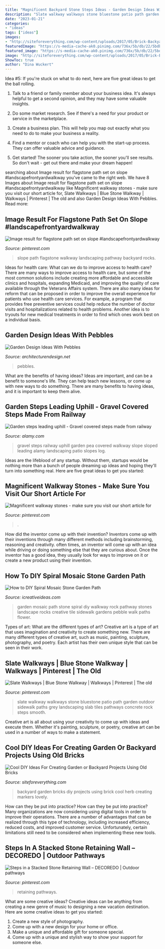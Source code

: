 ```yaml
---
title: "Magnificent Backyard Stone Steps Ideas - Garden Design Ideas With Pebbles"
description: "Slate walkway walkways stone bluestone patio path garden outdoor sidewalk paths grey landscaping slab tiles pathways concrete rock steps smooth"
date: "2023-01-21"
categories:
- "ideas"
tags: ["ideas"]
images:
- "http://siteforeverything.com/wp-content/uploads/2017/05/Brick-Backyard-19.jpg"
featuredImage: "https://s-media-cache-ak0.pinimg.com/736x/5b/db/22/5bdb2207a4594b62652c5073d4911447.jpg"
featured_image: "https://s-media-cache-ak0.pinimg.com/736x/5b/db/22/5bdb2207a4594b62652c5073d4911447.jpg"
image: "http://siteforeverything.com/wp-content/uploads/2017/05/Brick-Backyard-19.jpg"
ShowToc: true
author: "Dina Wuckert"
---
```



Idea #5:
If you're stuck on what to do next, here are five great ideas to get the ball rolling.
1. Talk to a friend or family member about your business idea. It's always helpful to get a second opinion, and they may have some valuable insights.

2. Do some market research. See if there's a need for your product or service in the marketplace.

3. Create a business plan. This will help you map out exactly what you need to do to make your business a reality.

4. Find a mentor or coach who can help you with the start-up process. They can offer valuable advice and guidance.

5. Get started! The sooner you take action, the sooner you'll see results. So don't wait - get out there and make your dream happen!

	

		
searching about Image result for flagstone path set on slope #landscapefrontyardwalkway you've came to the right web. We have 8 Images about Image result for flagstone path set on slope #landscapefrontyardwalkway like Magnificent walkway stones - make sure you visit our short article for, Slate Walkways | Blue Stone Walkway | Walkways | Pinterest | The old and also Garden Design Ideas With Pebbles. Read more:
		
    
## Image Result For Flagstone Path Set On Slope #landscapefrontyardwalkway

<img loading=lazy src="https://i.pinimg.com/736x/7a/59/d0/7a59d0170485732a84538a8173b60836.jpg" onerror="this.onerror=null;this.src='https://tse1.mm.bing.net/th?id=OIP.5Pm-SPJ34o1mnFK5nqmtlwAAAA&amp;pid=15.1';" alt="Image result for flagstone path set on slope #landscapefrontyardwalkway">

_Source: pinterest.com_

>slope path flagstone walkway landscaping pathway backyard rocks. 

	

Ideas for health care: What can we do to improve access to health care?
There are many ways to improve access to health care, but some of the most common solutions include creating more affordable and accessible clinics and hospitals, expanding Medicaid, and improving the quality of care available through the Veterans Affairs system. There are also many ideas for reform that can be proposed in order to improve the overall experience for patients who use health care services. For example, a program that provides free preventive services could help reduce the number of doctor visits and hospitalizations related to health problems. Another idea is to tryouts for new medical treatments in order to find which ones work best on a individual basis.

    
## Garden Design Ideas With Pebbles

<img loading=lazy src="https://cdn.architecturendesign.net/wp-content/uploads/2016/01/AD-Garden-Ideas-With-Pebbles-15.jpg" onerror="this.onerror=null;this.src='https://tse2.mm.bing.net/th?id=OIP.XXewz2C-7YIVhIc45SAW8QHaFj&amp;pid=15.1';" alt="Garden Design Ideas With Pebbles">

_Source: architecturendesign.net_

>pebbles. 

	

What are the benefits of having ideas?
Ideas are important, and can be a benefit to someone's life. They can help teach new lessons, or come up with new ways to do something. There are many benefits to having ideas, and it is important to keep them alive.

    
## Garden Steps Leading Uphill - Gravel Covered Steps Made From Railway

<img loading=lazy src="https://c8.alamy.com/comp/CT523H/garden-steps-leading-uphill-gravel-covered-steps-made-from-railway-CT523H.jpg" onerror="this.onerror=null;this.src='https://tse2.mm.bing.net/th?id=OIP.tj7uycO6GOr24sUHz1PmCgHaL4&amp;pid=15.1';" alt="Garden steps leading uphill - Gravel covered steps made from railway">

_Source: alamy.com_

>gravel steps railway uphill garden pea covered walkway slope sloped leading alamy landscaping patio slopes log. 

	

Ideas are the lifeblood of any startup. Without them, startups would be nothing more than a bunch of people dreaming up ideas and hoping they'll turn into something real. Here are five great ideas to get you started: 

    
## Magnificent Walkway Stones - Make Sure You Visit Our Short Article For

<img loading=lazy src="https://i.pinimg.com/736x/5c/79/99/5c799994c361fd5cf09a09ba211d9423.jpg" onerror="this.onerror=null;this.src='https://tse4.mm.bing.net/th?id=OIP.J1KOHCCuSXzR05vfcSpTTQHaLK&amp;pid=15.1';" alt="Magnificent walkway stones - make sure you visit our short article for">

_Source: pinterest.com_

>. 

	

How did the inventor come up with their invention?
Inventors come up with their inventions through many different methods including brainstorming, reasoning and creativity. often times, an inventor will come up with an idea while driving or doing something else that they are curious about. Once the inventor has a good idea, they usually look for ways to improve on it or create a new product using their invention.

    
## How To DIY Spiral Mosaic Stone Garden Path

<img loading=lazy src="http://www.icreativeideas.com/wp-content/uploads/2014/07/How-to-DIY-Spiral-Mosaic-Stone-Garden-Path-5.jpg" onerror="this.onerror=null;this.src='https://tse2.mm.bing.net/th?id=OIP.23NJtN4tnqlXsGrZAth7_wHaLK&amp;pid=15.1';" alt="How to DIY Spiral Mosaic Stone Garden Path">

_Source: icreativeideas.com_

>garden mosaic path stone spiral diy walkway rock pathway stones landscape rocks creative tile sidewalk gardens pebble walk paths flower. 

	

Types of art: What are the different types of art?
Creative art is a type of art that uses imagination and creativity to create something new. There are many different types of creative art, such as music, painting, sculpture, photography, and poetry. Each artist has their own unique style that can be seen in their work.

    
## Slate Walkways | Blue Stone Walkway | Walkways | Pinterest | The Old

<img loading=lazy src="https://s-media-cache-ak0.pinimg.com/736x/5b/db/22/5bdb2207a4594b62652c5073d4911447.jpg" onerror="this.onerror=null;this.src='https://tse1.mm.bing.net/th?id=OIP.jc6bX8OXDsd21Rys0-UmIwHaKg&amp;pid=15.1';" alt="Slate Walkways | Blue Stone Walkway | Walkways | Pinterest | The old">

_Source: pinterest.com_

>slate walkway walkways stone bluestone patio path garden outdoor sidewalk paths grey landscaping slab tiles pathways concrete rock steps smooth. 

	

Creative art is all about using your creativity to come up with ideas and execute them. Whether it's painting, sculpture, or poetry, creative art can be used in a number of ways to make a statement.

    
## Cool DIY Ideas For Creating Garden Or Backyard Projects Using Old Bricks

<img loading=lazy src="http://siteforeverything.com/wp-content/uploads/2017/05/Brick-Backyard-19.jpg" onerror="this.onerror=null;this.src='https://tse2.mm.bing.net/th?id=OIP.ps69uhH6E8xu68T_V6qaAAHaLZ&amp;pid=15.1';" alt="Cool DIY Ideas For Creating Garden or Backyard Projects Using Old Bricks">

_Source: siteforeverything.com_

>backyard garden bricks diy projects using brick cool herb creating markers lovely. 

	

How can they be put into practice?
How can they be put into practice? Many organizations are now considering using digital tools in order to improve their operations.  There are a number of advantages that can be realized through this type of technology, including increased efficiency, reduced costs, and improved customer service. Unfortunately, certain limitations still need to be considered when implementing these new tools.

    
## Steps In A Stacked Stone Retaining Wall – DECOREDO | Outdoor Pathways

<img loading=lazy src="https://i.pinimg.com/736x/1a/d3/5e/1ad35efc66ee5a96149333335b33305b.jpg" onerror="this.onerror=null;this.src='https://tse3.mm.bing.net/th?id=OIP.gyMm6g93deDTaTWuwSJEcwHaLw&amp;pid=15.1';" alt="Steps in a Stacked Stone Retaining Wall – DECOREDO | Outdoor pathways">

_Source: pinterest.com_

>retaining pathways. 

	

What are some creative ideas?
Creative ideas can be anything from creating a new genre of music to designing a new vacation destination. Here are some creative ideas to get you started: 
1. Create a new style of photography.
2. Come up with a new design for your home or office.
3. Make a unique and affordable gift for someone special.
4. Come up with a unique and stylish way to show your support for someone else.

